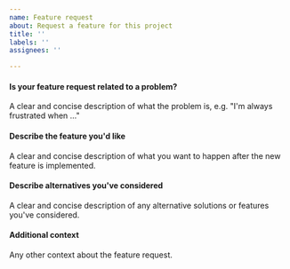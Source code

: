 ```yaml
---
name: Feature request
about: Request a feature for this project
title: ''
labels: ''
assignees: ''

---
```


#### Is your feature request related to a problem?

A clear and concise description of what the problem is, e.g. "I'm always frustrated
when ..."

#### Describe the feature you'd like

A clear and concise description of what you want to happen after the new feature
is implemented.

#### Describe alternatives you've considered

A clear and concise description of any alternative solutions or features you've considered.

#### Additional context

Any other context about the feature request.
